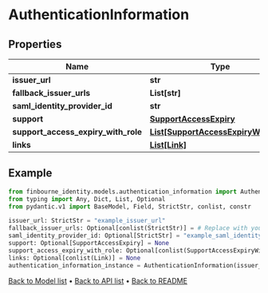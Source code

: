 # AuthenticationInformation

## Properties
Name | Type | Description | Notes
------------ | ------------- | ------------- | -------------
**issuer_url** | **str** |  | 
**fallback_issuer_urls** | **List[str]** |  | [optional] 
**saml_identity_provider_id** | **str** |  | [optional] 
**support** | [**SupportAccessExpiry**](SupportAccessExpiry.md) |  | [optional] 
**support_access_expiry_with_role** | [**List[SupportAccessExpiryWithRole]**](SupportAccessExpiryWithRole.md) |  | [optional] 
**links** | [**List[Link]**](Link.md) |  | [optional] 
## Example

```python
from finbourne_identity.models.authentication_information import AuthenticationInformation
from typing import Any, Dict, List, Optional
from pydantic.v1 import BaseModel, Field, StrictStr, conlist, constr

issuer_url: StrictStr = "example_issuer_url"
fallback_issuer_urls: Optional[conlist(StrictStr)] = # Replace with your value
saml_identity_provider_id: Optional[StrictStr] = "example_saml_identity_provider_id"
support: Optional[SupportAccessExpiry] = None
support_access_expiry_with_role: Optional[conlist(SupportAccessExpiryWithRole)] = # Replace with your value
links: Optional[conlist(Link)] = None
authentication_information_instance = AuthenticationInformation(issuer_url=issuer_url, fallback_issuer_urls=fallback_issuer_urls, saml_identity_provider_id=saml_identity_provider_id, support=support, support_access_expiry_with_role=support_access_expiry_with_role, links=links)

```

[Back to Model list](../README.md#documentation-for-models) &#8226; [Back to API list](../README.md#documentation-for-api-endpoints) &#8226; [Back to README](../README.md)

